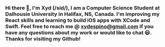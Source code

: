 ### Hi there 👋, I'm Xyd (/sid/), I am a Computer Science Student at Dalhousie University in Halifax, NS, Canada. I'm improving my React skills and learning to build iOS apps with XCode and Swift. Feel free to reach me @ <xydespino@gmail.com> if you have any questions about my work or would like to chat 😃. Thanks for visiting my Github!



<!--
**xydespino/xydespino** is a ✨ _special_ ✨ repository because its `README.md` (this file) appears on your GitHub profile.

Here are some ideas to get you started:

- 🔭 I’m currently working on ...
- 🌱 I’m currently learning ...
- 👯 I’m looking to collaborate on ...
- 🤔 I’m looking for help with ...
- 💬 Ask me about ...
- 📫 How to reach me: ...
- 😄 Pronouns: ...
- ⚡ Fun fact: ...
-->
